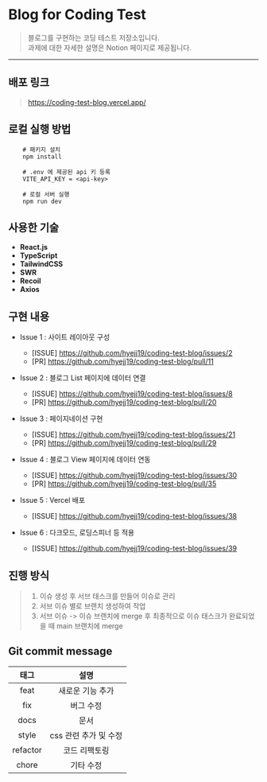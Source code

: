 # Blog for Coding Test

> 블로그를 구현하는 코딩 테스트 저장소입니다.  
> 과제에 대한 자세한 설명은 Notion 페이지로 제공됩니다.

---

## 배포 링크

> https://coding-test-blog.vercel.app/

## 로컬 실행 방법

```shell
    # 패키지 설치
    npm install

    # .env 에 제공된 api 키 등록
    VITE_API_KEY = <api-key>

    # 로컬 서버 실행
    npm run dev
```

## 사용한 기술

- **React.js**
- **TypeScript**
- **TailwindCSS**
- **SWR**
- **Recoil**
- **Axios**

## 구현 내용

- Issue 1 : 사이트 레이아웃 구성

  - [ISSUE] https://github.com/hyejj19/coding-test-blog/issues/2
  - [PR] https://github.com/hyejj19/coding-test-blog/pull/11

- Issue 2 : 블로그 List 페이지에 데이터 연결

  - [ISSUE] https://github.com/hyejj19/coding-test-blog/issues/8
  - [PR] https://github.com/hyejj19/coding-test-blog/pull/20

- Issue 3 : 페이지네이션 구현

  - [ISSUE] https://github.com/hyejj19/coding-test-blog/issues/21
  - [PR] https://github.com/hyejj19/coding-test-blog/pull/29

- Issue 4 : 블로그 View 페이지에 데이터 연동

  - [ISSUE] https://github.com/hyejj19/coding-test-blog/issues/30
  - [PR] https://github.com/hyejj19/coding-test-blog/pull/35

- Issue 5 : Vercel 배포

  - [ISSUE] https://github.com/hyejj19/coding-test-blog/issues/38

- Issue 6 : 다크모드, 로딩스피너 등 적용
  - [ISSUE] https://github.com/hyejj19/coding-test-blog/issues/39

## 진행 방식

> 1. 이슈 생성 후 서브 태스크를 만들어 이슈로 관리
> 2. 서브 이슈 별로 브랜치 생성하여 작업
> 3. 서브 이슈 -> 이슈 브랜치에 merge 후 최종적으로 이슈 태스크가 완료되었을 때 main 브랜치에 merge

## Git commit message

|   태그   |         설명          |
| :------: | :-------------------: |
|   feat   |   새로운 기능 추가    |
|   fix    |       버그 수정       |
|   docs   |         문서          |
|  style   | css 관련 추가 및 수정 |
| refactor |     코드 리팩토링     |
|  chore   |       기타 수정       |
